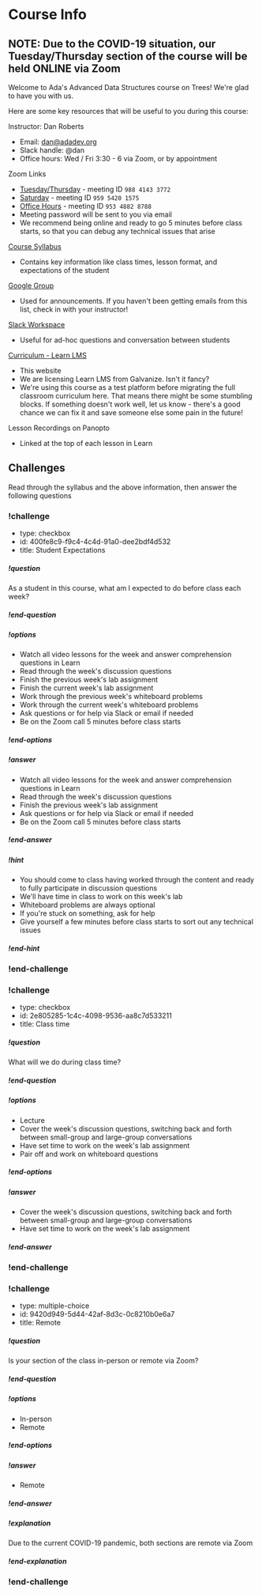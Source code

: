 # Course Info

## NOTE: Due to the COVID-19 situation, our Tuesday/Thursday section of the course will be held ONLINE via Zoom

Welcome to Ada's Advanced Data Structures course on Trees! We're glad to have you with us.

Here are some key resources that will be useful to you during this course:

Instructor: Dan Roberts
- Email: dan@adadev.org
- Slack handle: @dan
- Office hours: Wed / Fri 3:30 - 6 via Zoom, or by appointment

Zoom Links
- [Tuesday/Thursday](https://zoom.us/j/98841433772?pwd=QTZleW9WeCtTNXZ5VTU5cTQ4VjVSZz09) - meeting ID `988 4143 3772`
- [Saturday](https://zoom.us/j/95954201575?pwd=dWlwWGt3cWZqWU9lQjlrRzdhaVdWZz09) - meeting ID `959 5420 1575`
- [Office Hours](https://zoom.us/j/95348828788?pwd=RFMvOWUyb09RT21RSy9kTzQwRFpVUT09) - meeting ID `953 4882 8788`
- Meeting password will be sent to you via email
- We recommend being online and ready to go 5 minutes before class starts, so that you can debug any technical issues that arise

[Course Syllabus](https://docs.google.com/document/d/1vhm4Q3kyapa5Qyi7rfZQoXb0-XrR-8Rd2QSSGGKjlCM/edit?usp=sharing)
- Contains key information like class times, lesson format, and expectations of the student

[Google Group](https://groups.google.com/forum/#!forum/ada-lll-ads-trees-spring-2020)
- Used for announcements. If you haven't been getting emails from this list, check in with your instructor!

[Slack Workspace](https://ada-ads-spring-2020.slack.com)
- Useful for ad-hoc questions and conversation between students

[Curriculum - Learn LMS](https://learn-2.galvanize.com/cohorts/2000)
- This website
- We are licensing Learn LMS from Galvanize. Isn't it fancy?
- We're using this course as a test platform before migrating the full classroom curriculum here. That means there might be some stumbling blocks. If something doesn't work well, let us know - there's a good chance we can fix it and save someone else some pain in the future!

Lesson Recordings on Panopto
- Linked at the top of each lesson in Learn

## Challenges

Read through the syllabus and the above information, then answer the following questions

<!-- >>>>>>>>>>>>>>>>>>>>>> BEGIN CHALLENGE >>>>>>>>>>>>>>>>>>>>>> -->
<!-- Replace everything in square brackets [] and remove brackets  -->

### !challenge

* type: checkbox
* id: 400fe8c9-f9c4-4c4d-91a0-dee2bdf4d532
* title: Student Expectations
<!-- * points: [1] (optional, the number of points for scoring as a checkpoint) -->
<!-- * topics: [python, pandas] (optional the topics for analyzing points) -->

##### !question

As a student in this course, what am I expected to do before class each week?

##### !end-question

##### !options

* Watch all video lessons for the week and answer comprehension questions in Learn
* Read through the week's discussion questions
* Finish the previous week's lab assignment
* Finish the current week's lab assignment
* Work through the previous week's whiteboard problems
* Work through the current week's whiteboard problems
* Ask questions or for help via Slack or email if needed
* Be on the Zoom call 5 minutes before class starts

##### !end-options

##### !answer

* Watch all video lessons for the week and answer comprehension questions in Learn
* Read through the week's discussion questions
* Finish the previous week's lab assignment
* Ask questions or for help via Slack or email if needed
* Be on the Zoom call 5 minutes before class starts

##### !end-answer

##### !hint

* You should come to class having worked through the content and ready to fully participate in discussion questions
* We'll have time in class to work on this week's lab
* Whiteboard problems are always optional
* If you're stuck on something, ask for help
* Give yourself a few minutes before class starts to sort out any technical issues

##### !end-hint

<!-- other optional sections -->
<!-- !hint - !end-hint (markdown, users can see after a failed attempt) -->
<!-- !rubric - !end-rubric (markdown, instructors can see while scoring a checkpoint) -->
<!-- !explanation - !end-explanation (markdown, students can see after answering correctly) -->

### !end-challenge

<!-- ======================= END CHALLENGE ======================= -->
<!-- >>>>>>>>>>>>>>>>>>>>>> BEGIN CHALLENGE >>>>>>>>>>>>>>>>>>>>>> -->
<!-- Replace everything in square brackets [] and remove brackets  -->

### !challenge

* type: checkbox
* id: 2e805285-1c4c-4098-9536-aa8c7d533211
* title: Class time
<!-- * points: [1] (optional, the number of points for scoring as a checkpoint) -->
<!-- * topics: [python, pandas] (optional the topics for analyzing points) -->

##### !question

What will we do during class time?

##### !end-question

##### !options

* Lecture
* Cover the week's discussion questions, switching back and forth between small-group and large-group conversations
* Have set time to work on the week's lab assignment
* Pair off and work on whiteboard questions

##### !end-options

##### !answer

* Cover the week's discussion questions, switching back and forth between small-group and large-group conversations
* Have set time to work on the week's lab assignment

##### !end-answer

<!-- other optional sections -->
<!-- !hint - !end-hint (markdown, users can see after a failed attempt) -->
<!-- !rubric - !end-rubric (markdown, instructors can see while scoring a checkpoint) -->
<!-- !explanation - !end-explanation (markdown, students can see after answering correctly) -->

### !end-challenge

<!-- ======================= END CHALLENGE ======================= -->
<!-- >>>>>>>>>>>>>>>>>>>>>> BEGIN CHALLENGE >>>>>>>>>>>>>>>>>>>>>> -->
<!-- Replace everything in square brackets [] and remove brackets  -->

### !challenge

* type: multiple-choice
* id: 9420d949-5d44-42af-8d3c-0c8210b0e6a7
* title: Remote
<!-- * points: [1] (optional, the number of points for scoring as a checkpoint) -->
<!-- * topics: [python, pandas] (optional the topics for analyzing points) -->

##### !question

Is your section of the class in-person or remote via Zoom?

##### !end-question

##### !options

* In-person
* Remote

##### !end-options

##### !answer

* Remote

##### !end-answer

##### !explanation

Due to the current COVID-19 pandemic, both sections are remote via Zoom

##### !end-explanation

<!-- other optional sections -->
<!-- !hint - !end-hint (markdown, users can see after a failed attempt) -->
<!-- !rubric - !end-rubric (markdown, instructors can see while scoring a checkpoint) -->
<!-- !explanation - !end-explanation (markdown, students can see after answering correctly) -->

### !end-challenge

<!-- ======================= END CHALLENGE ======================= -->
